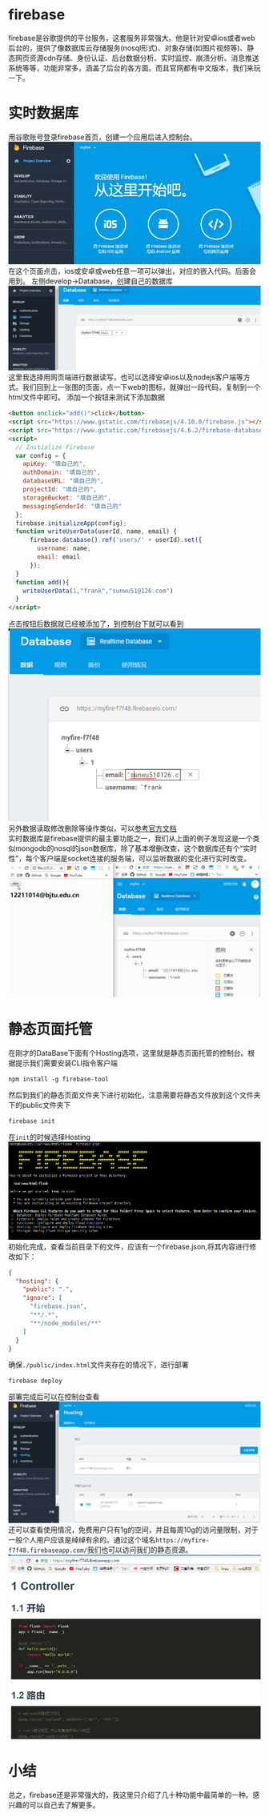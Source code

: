 # firebase
firebase是谷歌提供的平台服务，这套服务非常强大。他是针对安卓ios或者web后台的，提供了像数据库云存储服务(nosql形式)、对象存储(如图片视频等)、静态网页资源cdn存储、身份认证、后台数据分析、实时监控、崩溃分析、消息推送系统等等，功能非常多，涵盖了后台的各方面。而且官网都有中文版本，我们来玩一下。
# 实时数据库
用谷歌账号登录firebase首页，创建一个应用后进入控制台。  
![image](img/firebase1.jpg)  
在这个页面点击，ios或安卓或web任意一项可以弹出，对应的嵌入代码。后面会用到。
左侧develop->Database，创建自己的数据库  
![image](img/firebase2.jpg)  
这里我选择用网页端进行数据读写，也可以选择安卓ios以及nodejs客户端等方式。我们回到上一张图的页面，点一下web的图标，就弹出一段代码，复制到一个html文件中即可。
添加一个按钮来测试下添加数据
```html
<button onclick="add()">click</button>
<script src="https://www.gstatic.com/firebasejs/4.10.0/firebase.js"></script>
<script src="https://www.gstatic.com/firebasejs/4.6.2/firebase-database.js"></script>
<script>
  // Initialize Firebase
  var config = {
    apiKey: "填自己的",
    authDomain: "填自己的",
    databaseURL: "填自己的",
    projectId: "填自己的",
    storageBucket: "填自己的",
    messagingSenderId: "填自己的"
  };
  firebase.initializeApp(config);
  function writeUserData(userId, name, email) {
	  firebase.database().ref('users/' + userId).set({
		username: name,
		email: email
	  });
  }
  function add(){
	writeUserData(1,"frank","sunwu51@126.com")
  }
</script>
```
点击按钮后数据就已经被添加了，到控制台下就可以看到  
![image](img/firebase3.jpg)  
另外数据读取修改删除等操作类似，可以[参考官方文档](https://firebase.google.com/docs/database/web/read-and-write?authuser=0)  
实时数据库是firebase提供的最主要功能之一，我们从上面的例子发现这是一个类似mongodb的nosql的json数据库，除了基本增删改查，这个数据库还有个“实时性”，每个客户端是socket连接的服务端，可以监听数据的变化进行实时改变。  
![image](img/firebase.gif)

# 静态页面托管
在刚才的DataBase下面有个Hosting选项，这里就是静态页面托管的控制台。根据提示我们需要安装CLI指令客户端
```
npm install -g firebase-tool
```
然后到我们的静态页面文件夹下进行初始化，注意需要将静态文件放到这个文件夹下的public文件夹下
```
firebase init
```
在`init`的时候选择Hosting  
![image](img/firebase4.jpg)  
初始化完成，查看当前目录下的文件，应该有一个firebase.json,将其内容进行修改如下：
```json
{
  "hosting": {
    "public": ".",
    "ignore": [
      "firebase.json",
      "**/.*",
      "**/node_modules/**"
    ]
  }
}
```
确保`./public/index.html`文件夹存在的情况下，进行部署
```
firebase deploy
```
部署完成后可以在控制台查看  
![image](img/firebase5.jpg)  
还可以查看使用情况，免费用户只有1g的空间，并且每周10g的访问量限制，对于一般个人用户应该是绰绰有余的。通过这个域名`https://myfire-f7f48.firebaseapp.com/`我们也可以访问我们的静态资源。  
![image](img/firebase6.jpg)
# 小结
总之，firebase还是非常强大的，我这里只介绍了几十种功能中最简单的一种。感兴趣的可以自己去了解更多。
